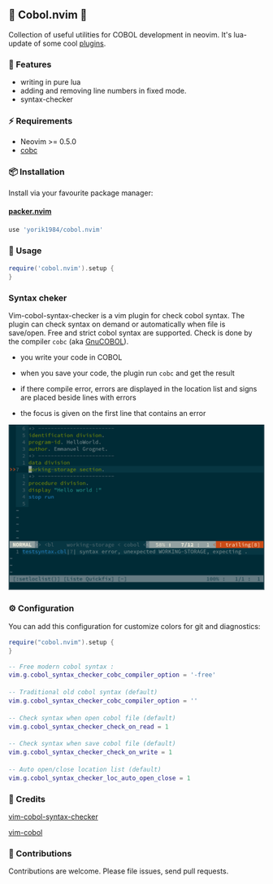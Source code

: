 ## 🎉 Cobol.nvim 🚧

Collection of useful utilities for COBOL development in neovim. It's lua-update of some cool [plugins](#Credits).

### 🌟 Features

+ writing in pure lua
+ adding and removing line numbers in fixed mode.
+ syntax-checker

### ⚡️ Requirements

+ Neovim >= 0.5.0
+ [cobc](https://sourceforge.net/projects/open-cobol/)

### 📦 Installation

Install via your favourite package manager:
#### [packer.nvim](https://github.com/wbthomason/packer.nvim)
```lua
use 'yorik1984/cobol.nvim'
```

### 🚀 Usage

```lua
require('cobol.nvim').setup {
}
```
### Syntax cheker

Vim-cobol-syntax-checker is a vim plugin for check cobol syntax.
The plugin can check syntax on demand or automatically when file is save/open.
Free and strict cobol syntax are supported.
Check is done by the compiler `cobc` (aka [GnuCOBOL](https://sourceforge.net/projects/open-cobol/)).

- you write your code in COBOL

- when you save your code, the plugin run `cobc` and get the result

- if there compile error, errors are displayed in the location list and signs are placed beside lines with errors

- the focus is given on the first line that contains an error

![cobol-syntax-checker in action](assets/vim-cobol-syntax-checker.png)


### ⚙️ Configuration

You can add this configuration for customize colors for git and diagnostics:
```lua
require("cobol.nvim").setup {
}
```
```lua
-- Free modern cobol syntax :
vim.g.cobol_syntax_checker_cobc_compiler_option = '-free'

-- Traditional old cobol syntax (default)
vim.g.cobol_syntax_checker_cobc_compiler_option = ''

-- Check syntax when open cobol file (default)
vim.g.cobol_syntax_checker_check_on_read = 1

-- Check syntax when save cobol file (default)
vim.g.cobol_syntax_checker_check_on_write = 1

-- Auto open/close location list (default)
vim.g.cobol_syntax_checker_loc_auto_open_close = 1
```

### 🔗 Credits

[vim-cobol-syntax-checker](https://github.com/emmanuelgrognet/vim-cobol-syntax-checker) 

[vim-cobol](https://github.com/emmanuelgrognet/vim-cobol-syntax-checker) 

### 👥 Contributions

Contributions are welcome. Please file issues, send pull requests.

